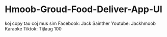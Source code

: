 # Hmoob-Groud-Food-Deliver-App-UI
koj copy tau coj mus sim
Facebook: Jack Sainther
Youtube: Jackhmoob Karaoke
Tiktok: Tijlaug 100
